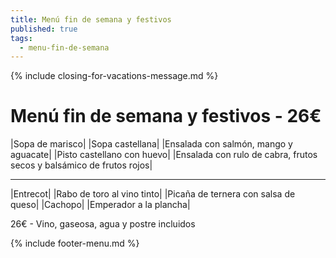 ```yaml
---
title: Menú fin de semana y festivos
published: true
tags:
  - menu-fin-de-semana
---
```


{% include closing-for-vacations-message.md %}

# Menú fin de semana y festivos - 26€

|Sopa de marisco|
|Sopa castellana|
|Ensalada con salmón, mango y aguacate|
|Pisto castellano con huevo|
|Ensalada con rulo de cabra, frutos secos y balsámico de frutos rojos|


------

|Entrecot|
|Rabo de toro al vino tinto|
|Picaña de ternera con salsa de queso|
|Cachopo|
|Emperador a la plancha|

<!-- |Cordero asado|eligiendo este segundo plato se añade 10€ al menú, en total 34€| -->

26€ - Vino, gaseosa, agua y postre incluidos

{% include footer-menu.md %}
